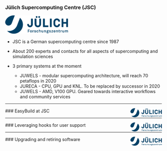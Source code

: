 ### Jülich Supercomputing Centre (JSC)

<img src="docs/img/jsc.jpg" style="float:center" width="40%"/>

* JSC is a German supercomputing centre since 1987

* About 200 experts and contacts for all aspects of supercomputing and simulation
  sciences

* 3 primary systems at the moment
  * JUWELS - modular supercomputing architecture, will reach 70 petaflops in 2020
  * JURECA - CPU, GPU and KNL. To be replaced by successor in 2020
  * JUWELS - AMD, V100 GPU. Geared towards interactive workflows and community services
  
---

<img src="docs/img/jsc.jpg" style="float:right" width="20%"/>
### EasyBuild at JSC

---

<img src="docs/img/jsc.jpg" style="float:right" width="20%"/>
### Leveraging hooks for user support

---

<img src="docs/img/jsc.jpg" style="float:right" width="20%"/>
### Upgrading and retiring software


